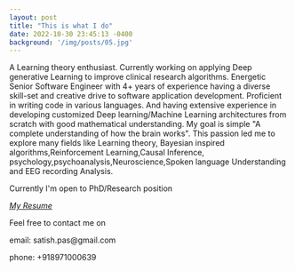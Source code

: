 ```yaml
---
layout: post
title: "This is what I do"
date: 2022-10-30 23:45:13 -0400
background: '/img/posts/05.jpg'
---
```


<p>A Learning theory enthusiast. Currently working on applying Deep generative
    Learning to improve clinical research algorithms.
    Energetic Senior Software Engineer with 4+ years of experience
    having a diverse skill-set and creative drive to software application
    development. Proficient in writing code in various languages.
    And having extensive experience in developing customized Deep
    learning/Machine Learning architectures from scratch with good
    mathematical understanding.
    My goal is simple "A complete understanding of how the brain works".
    This passion led me to explore many fields like Learning theory, Bayesian inspired algorithms,Reinforcement Learning,Causal Inference, psychology,psychoanalysis,Neuroscience,Spoken language Understanding and EEG recording Analysis.</p>

<p> Currently I'm open to PhD/Research position </p>    

[_My Resume_](https://drive.google.com/file/d/1B-QheGNjPhe2Pkv9kPGabuJF1zCOnnR0/view?usp=sharing)


<object data="/pdfs/Satish_resume1.pdf" width="1000" height="1000" type="application/pdf"></object>


<p>Feel free to contact me on <p>
<p> email: satish.pas@gmail.com <p>
<p>phone: +918971000639<p>
